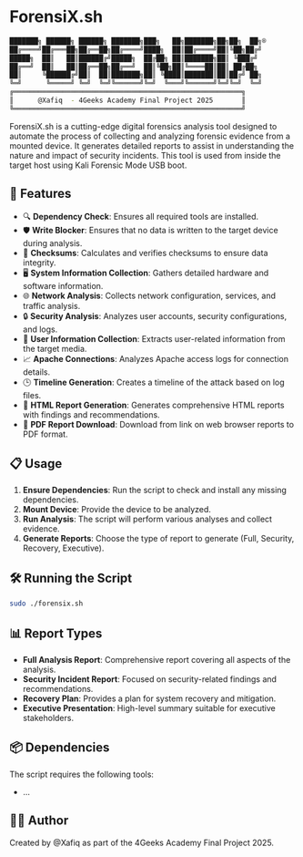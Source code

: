 # ForensiX.sh

```bash
███████╗ ██████╗ ██████╗ ███████╗███╗   ██╗███████╗██╗██╗  ██╗®
██╔════╝██╔═══██╗██╔══██╗██╔════╝████╗  ██║██╔════╝██║╚██╗██╔╝
█████╗  ██║   ██║██████╔╝█████╗  ██╔██╗ ██║███████╗██║ ╚███╔╝ 
██╔══╝  ██║   ██║██╔══██╗██╔══╝  ██║╚██╗██║╚════██║██║ ██╔██╗ 
██║     ╚██████╔╝██║  ██║███████╗██║ ╚████║███████║██║██╔╝ ██╗
╚═╝      ╚═════╝ ╚═╝  ╚═╝╚══════╝╚═╝  ╚═══╝╚══════╝╚═╝╚═╝  ╚═╝
╔════════════════════════════════════════════════════════╗
║      @Xafiq  - 4Geeks Academy Final Project 2025       ║
╚════════════════════════════════════════════════════════╝
```

ForensiX.sh is a cutting-edge digital forensics analysis tool designed to automate the process of collecting and analyzing forensic evidence from a mounted device. It generates detailed reports to assist in understanding the nature and impact of security incidents. This tool is used from inside the target host using Kali Forensic Mode USB boot.

## 🚀 Features
- 🔍 **Dependency Check**: Ensures all required tools are installed.
- 🛡️ **Write Blocker**: Ensures that no data is written to the target device during analysis.
- 🔢 **Checksums**: Calculates and verifies checksums to ensure data integrity.
- 🖥️ **System Information Collection**: Gathers detailed hardware and software information.
- 🌐 **Network Analysis**: Collects network configuration, services, and traffic analysis.
- 🔒 **Security Analysis**: Analyzes user accounts, security configurations, and logs.
- 👤 **User Information Collection**: Extracts user-related information from the target media.
- 📈 **Apache Connections**: Analyzes Apache access logs for connection details.
- 🕒 **Timeline Generation**: Creates a timeline of the attack based on log files.
- 📄 **HTML Report Generation**: Generates comprehensive HTML reports with findings and recommendations.
- 📑 **PDF Report Download**: Download from link on web browser reports to PDF format.


## 📋 Usage
1. **Ensure Dependencies**: Run the script to check and install any missing dependencies.
2. **Mount Device**: Provide the device to be analyzed.
3. **Run Analysis**: The script will perform various analyses and collect evidence.
4. **Generate Reports**: Choose the type of report to generate (Full, Security, Recovery, Executive).

## 🛠️ Running the Script
```bash
sudo ./forensix.sh
```

## 📊 Report Types
- **Full Analysis Report**: Comprehensive report covering all aspects of the analysis.
- **Security Incident Report**: Focused on security-related findings and recommendations.
- **Recovery Plan**: Provides a plan for system recovery and mitigation.
- **Executive Presentation**: High-level summary suitable for executive stakeholders.

## 📦 Dependencies
The script requires the following tools:
- ...

## 👨‍💻 Author
Created by @Xafiq as part of the 4Geeks Academy Final Project 2025.
